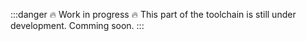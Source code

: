 :::danger 🔥 Work in progress 🔥
This part of the toolchain is still under development. Comming soon.
:::
